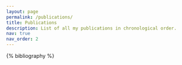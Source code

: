 ```yaml
---
layout: page
permalink: /publications/
title: Publications
description: List of all my publications in chronological order.
nav: true
nav_order: 2
---
```


<!-- _pages/publications.md -->
<div class="publications">

{% bibliography %}

</div>
